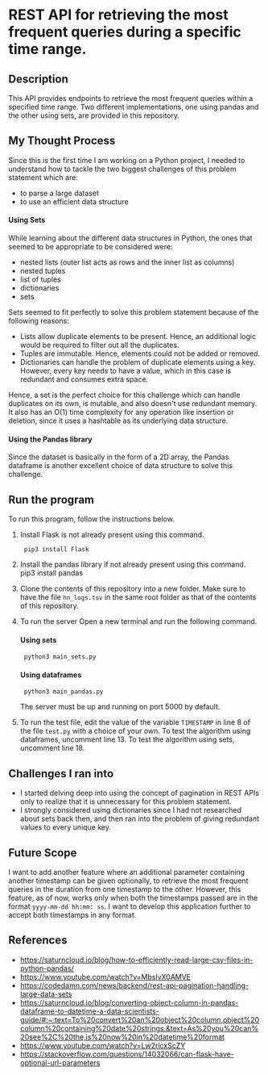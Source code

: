 # REST API for retrieving the most frequent queries during a specific time range.

## Description
This API provides endpoints to retrieve the most frequent queries within a specified time range. Two different implementations, one using pandas and the other using sets, are provided in this repository.

## My Thought Process
Since this is the first time I am working on a Python project, I needed to understand how to tackle the two biggest challenges of this problem statement which are:
- to parse a large dataset
- to use an efficient data structure 

#### Using Sets
While learning about the different data structures in Python, the ones that seemed to be appropriate to be considered were:
- nested lists (outer list acts as rows and the inner list as columns)
- nested tuples
- list of tuples
- dictionaries
- sets

Sets seemed to fit perfectly to solve this problem statement because of the following reasons:
- Lists allow duplicate elements to be present. Hence, an additional logic would be required to filter out all the duplicates.
- Tuples are immutable. Hence, elements could not be added or removed.
- Dictionaries can handle the problem of duplicate elements using a key. However, every key needs to have a value, which in this case is redundant and consumes extra space.

Hence, a set is the perfect choice for this challenge which can handle duplicates on its own, is mutable, and also doesn't use redundant memory. It also has an O(1) time complexity for any operation like insertion or deletion, since it uses a hashtable as its underlying data structure.

#### Using the Pandas library
Since the dataset is basically in the form of a 2D array, the Pandas dataframe is another excellent choice of data structure to solve this challenge. 

## Run the program
To run this program, follow the instructions below.

1. Install Flask is not already present using this command.

        pip3 install Flask   

2. Install the pandas library if not already present using this command.
        pip3 install pandas

3. Clone the contents of this repository into a new folder. Make sure to have the file ```hn_logs.tsv``` in the same root folder as that of the contents of this repository.

4. To run the server
    Open a new terminal and run the following command.
    #### Using sets
        python3 main_sets.py
    #### Using dataframes
        python3 main_pandas.py

    The server must be up and running on port 5000 by default.

5. To run the test file, edit the value of the variable ```TIMESTAMP``` in line 8 of the file ```test.py``` with a choice of your own. To test the algorithm using dataframes, uncomment line 13. To test the algorithm using sets, uncomment line 18. 


## Challenges I ran into
- I started delving deep into using the concept of pagination in REST APIs only to realize that it is unnecessary for this problem statement.
- I strongly considered using dictionaries since I had not researched about sets back then, and then ran into the problem of giving redundant values to every unique key.

## Future Scope
I want to add another feature where an additional parameter containing another timestamp can be given optionally, to retrieve the most frequent queries in the duration from one timestamp to the other. However, this feature, as of now, works only when both the timestamps passed are in the format ```yyyy-mm-dd hh:mm: ss```.
I want to develop this application further to accept both timestamps in any format.

## References
- https://saturncloud.io/blog/how-to-efficiently-read-large-csv-files-in-python-pandas/
- https://www.youtube.com/watch?v=MbslvX0AMVE
- https://codedamn.com/news/backend/rest-api-pagination-handling-large-data-sets
- https://saturncloud.io/blog/converting-object-column-in-pandas-dataframe-to-datetime-a-data-scientists-guide/#:~:text=To%20convert%20an%20object%20column,object%20column%20containing%20date%20strings.&text=As%20you%20can%20see%2C%20the,is%20now%20in%20datetime%20format
- https://www.youtube.com/watch?v=Lw2rlcxScZY
- https://stackoverflow.com/questions/14032066/can-flask-have-optional-url-parameters
